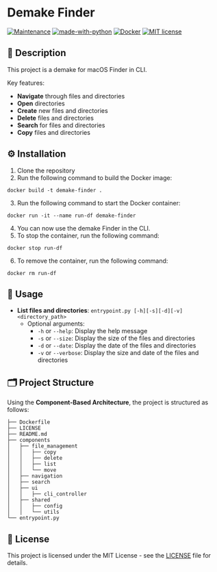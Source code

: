 # Demake Finder

[![Maintenance](https://img.shields.io/badge/Maintained%3F-yes-green.svg)](https://GitHub.com/Naereen/StrapDown.js/graphs/commit-activity)
[![made-with-python](https://img.shields.io/badge/Made%20with-Python-1f425f.svg)](https://www.python.org/)
[![Docker](https://badgen.net/badge/icon/docker?icon=docker&label)](https://docker.com/)
[![MIT license](https://img.shields.io/badge/License-MIT-blue.svg)](https://lbesson.mit-license.org/)


## 📖 Description
This project is a demake for macOS Finder in CLI. 

Key features:
- **Navigate** through files and directories
- **Open** directories
- **Create** new files and directories
- **Delete** files and directories
- **Search** for files and directories
- **Copy** files and directories

## ⚙️ Installation
1. Clone the repository
2. Run the following command to build the Docker image:
```
docker build -t demake-finder .
```
3. Run the following command to start the Docker container:
```
docker run -it --name run-df demake-finder
```
4. You can now use the demake Finder in the CLI.
5. To stop the container, run the following command:
```
docker stop run-df
```
6. To remove the container, run the following command:
```
docker rm run-df
```

## 📝 Usage
- **List files and directories**: `entrypoint.py [-h][-s][-d][-v] <directory_path>`
  - Optional arguments:
    - `-h` or `--help`: Display the help message
    - `-s` or `--size`: Display the size of the files and directories
    - `-d` or `--date`: Display the date of the files and directories
    - `-v` or `--verbose`: Display the size and date of the files and directories

## 🗂️ Project Structure
Using the **Component-Based Architecture**, the project is structured as follows:
```
├── Dockerfile
├── LICENSE
├── README.md
├── components
│   ├── file_management
│   │   ├── copy
│   │   ├── delete
│   │   ├── list
│   │   └── move 
│   ├── navigation
│   ├── search
│   ├── ui
│   │   ├── cli_controller
│   ├── shared
│   │   ├── config
│   │   └── utils
└── entrypoint.py
```

## 📑 License
This project is licensed under the MIT License - see the [LICENSE](LICENSE) file for details.
